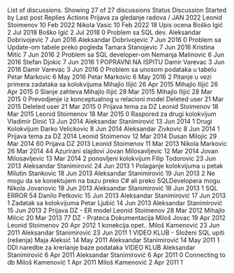 List of discussions. Showing 27 of 27 discussions
Status
Discussion Started by Last post Replies
Actions
Prijava za gledanje radova / JAN 2022
Leonid Stoimenov
10 Feb 2022
Nikola Vasic
10 Feb 2022
18
Upis ocena
Boško Igić
2 Jul 2018
Boško Igić
2 Jul 2018
0
Problem sa SQL dev.
Aleksandar Dobrivojevic
7 Jun 2016
Aleksandar Dobrivojevic
7 Jun 2016
0
Problem sa Update-om tabele preko pogleda
Tamara Stanojevic
7 Jun 2016
Kristina Mitic
7 Jun 2016
2
Problem sa SQL developer-om
Nemanja Malinovic
6 Jun 2016
Stefan Djokic
7 Jun 2016
1
POPRAVNI NA ISPITU
Damir Varevac
3 Jun 2016
Damir Varevac
3 Jun 2016
0
Problem sa unosom podataka u tabelu
Petar Markovic
6 May 2016
Petar Markovic
6 May 2016
2
Pitanje u vezi primera zadataka sa kolokvijuma
Mihajlo Ilijić
26 Apr 2015
Mihajlo Ilijić
26 Apr 2015
0
Slanje zahteva
Mihajlo Ilijić
28 Mar 2015
Mihajlo Ilijić
28 Mar 2015
0
Prevodjenje iz konceptualnog u relacioni model
Deleted user
21 Mar 2015
Deleted user
21 Mar 2015
0
Prijava tema za DZ
Leonid Stoimenov
18 Mar 2015
Leonid Stoimenov
18 Mar 2015
0
Raspored za drugi kolokvijum
Vladimir Dinić
13 Jun 2014
Aleksandar Stanimirović
13 Jun 2014
1
Drugi Kolokvijum
Darko Velickovic
8 Jun 2014
Aleksandar Zivkovic
8 Jun 2014
1
Prijava tema za DZ 2014
Leonid Stoimenov
12 Mar 2014
Dusan Milojic
29 Mar 2014
60
Prijava DZ 2013
Leonid Stoimenov
11 Mar 2013
Nikola Markovic
26 Mar 2014
44
Azurirani slajdovi
Jovan Milosavljevic
12 Mar 2014
Jovan Milosavljevic
13 Mar 2014
2
ponovljeni kolokvijum
Filip Todorovic
23 Jun 2013
Aleksandar Stanimirović
24 Jun 2013
1
Polaganje kolokvijuma u petak
Milutin Stankovic
18 Jun 2013
Aleksandar Stanimirović
19 Jun 2013
2
Ne mogu da se konektujem na bazu preko C# ali preko SQLDevelopera mogu
Nikola Jovanovic
18 Jun 2013
Aleksandar Stanimirović
18 Jun 2013
1
SQL ERROR 54
Danilo Petkovic
15 Jun 2013
Aleksandar Stanimirović
17 Jun 2013
1
Zadatak sa kolokvijuma
Petar Ljubić
14 Jun 2013
Aleksandar Stanimirović
15 Jun 2013
2
Prijava DZ - ER model
Leonid Stoimenov
28 Mar 2012
Mihajlo Milcic
20 Mar 2013
77
DZ - Prateca Dokumentacija
Miloš Jovac
19 Apr 2012
Leonid Stoimenov
20 Apr 2012
1
konekcija opet..
Miloš Kamenović
23 Jun 2011
Aleksandar Stanimirović
23 Jun 2011
1
VIDEO KLUB - Složeni SQL upiti (rešenja)
Maja Aleksić
14 May 2011
Aleksandar Stanimirović
14 May 2011
1
DDl naredbe za krerianje baze podataka VIDEO KLUB
Aleksandar Stanimirović
6 Apr 2011
Aleksandar Stanimirović
6 Apr 2011
0
Connecting to db
Miloš Kamenović
1 Apr 2011
Miloš Kamenović
2 Apr 2011
1